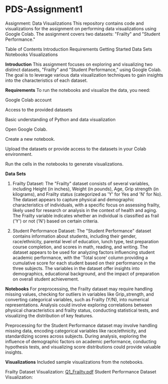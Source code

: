 # PDS-Assignment1
Assignment: Data Visualizations
This repository contains code and visualizations for the assignment on performing data visualizations using Google Colab. The assignment covers two datasets: "Frailty" and "Student Performance."

Table of Contents
Introduction
Requirements
Getting Started
Data Sets
Notebooks
Visualizations

**Introduction**
This assignment focuses on exploring and visualizing two distinct datasets, "Frailty" and "Student Performance," using Google Colab. The goal is to leverage various data visualization techniques to gain insights into the characteristics of each dataset.

**Requirements**
To run the notebooks and visualize the data, you need:

Google Colab account

Access to the provided datasets

Basic understanding of Python and data visualization

Open Google Colab.

Create a new notebook.

Upload the datasets or provide access to the datasets in your Colab environment.

Run the cells in the notebooks to generate visualizations.

**Data Sets**
1. Frailty Dataset: 
The "Frailty" dataset consists of several variables, including Height (in inches), Weight (in pounds), Age, Grip strength (in kilograms), and Frailty status (categorized as 'Y' for Yes and 'N' for No). The dataset appears to capture physical and demographic characteristics of individuals, with a specific focus on assessing frailty, likely used for research or analysis in the context of health and aging. The Frailty variable indicates whether an individual is classified as frail ('Y') or not ('N') based on certain criteria.

2. Student Performance Dataset: 
The "Student Performance" dataset contains information about students, including their gender, race/ethnicity, parental level of education, lunch type, test preparation course completion, and scores in math, reading, and writing. The dataset appears to be used for analyzing factors influencing student academic performance, with the 'Total score' column providing a cumulative score for each student based on their performance in the three subjects. The variables in the dataset offer insights into demographics, educational background, and the impact of preparation on overall student achievement.

**Notebooks**
For preprocessing, the Frailty dataset may require handling missing values, checking for outliers in variables like Grip_strength, and converting categorical variables, such as Frailty (Y/N), into numerical representations. Analysis could involve exploring correlations between physical characteristics and frailty status, conducting statistical tests, and visualizing the distribution of key features.


Preprocessing for the Student Performance dataset may involve handling missing data, encoding categorical variables like race/ethnicity, and standardizing scores across subjects. During analysis, exploring the influence of demographic factors on academic performance, conducting hypothesis tests, and visualizing score distributions could provide valuable insights.

**Visualizations**
Included sample visualizations from the notebooks.

Frailty Dataset Visualization:
[Q1_Frailty.pdf](https://github.com/Nikhil-Jagadeesh/PDS-Assignment/files/14250369/Q1_Frailty.pdf)
Student Performance Dataset Visualization:

